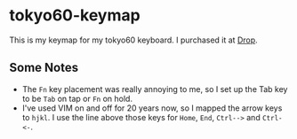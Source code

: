 # tokyo60-keymap

This is my keymap for my tokyo60 keyboard. I purchased it at [Drop](https://drop.com/buy/massdrop-x-tokyo-keyboard-tokyo60-keyboard-kit).

## Some Notes

- The `Fn` key placement was really annoying to me, so I set up the Tab key to be `Tab` on tap or `Fn` on hold.
- I've used VIM on and off for 20 years now, so I mapped the arrow keys to `hjkl`. I use the line above those keys for `Home`, `End`, `Ctrl-->` and `Ctrl-<-`.
